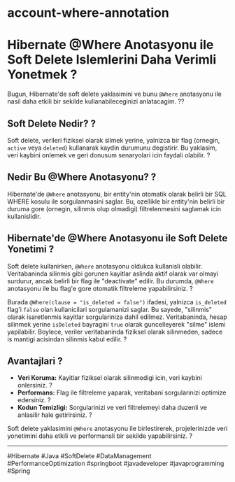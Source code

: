 # account-where-annotation

# Hibernate @Where Anotasyonu ile Soft Delete Islemlerini Daha Verimli Yonetmek ?

Bugun, Hibernate'de soft delete yaklasimini ve bunu `@Where` anotasyonu ile nasil daha etkili bir sekilde kullanabileceginizi anlatacagim. ??

## Soft Delete Nedir? ?

Soft delete, verileri fiziksel olarak silmek yerine, yalnizca bir flag (ornegin, `active` veya `deleted`) kullanarak kaydin durumunu degistirir. Bu yaklasim, veri kaybini onlemek ve geri donusum senaryolari icin faydali olabilir. ?

## Nedir Bu @Where Anotasyonu? ?

Hibernate'de `@Where` anotasyonu, bir entity'nin otomatik olarak belirli bir SQL WHERE kosulu ile sorgulanmasini saglar. Bu, ozellikle bir entity'nin belirli bir duruma gore (ornegin, silinmis olup olmadigi) filtrelenmesini saglamak icin kullanislidir.

## Hibernate'de @Where Anotasyonu ile Soft Delete Yonetimi ?

Soft delete kullanirken, `@Where` anotasyonu oldukca kullanisli olabilir. Veritabaninda silinmis gibi gorunen kayitlar aslinda aktif olarak var olmayi surdurur, ancak belirli bir flag ile "deactivate" edilir. Bu durumda, `@Where` anotasyonu ile bu flag'e gore otomatik filtreleme yapabilirsiniz. ?

Burada `@Where(clause = "is_deleted = false")` ifadesi, yalnizca `is_deleted` flag'i `false` olan kullanicilari sorgulamanizi saglar. Bu sayede, "silinmis" olarak isaretlenmis kayitlar sorgulariniza dahil edilmez. Veritabaninda, hesap silinmek yerine `isDeleted` bayragini `true` olarak guncelleyerek "silme" islemi yapilabilir. Boylece, veriler veritabaninda fiziksel olarak silinmeden, sadece is mantigi acisindan silinmis kabul edilir. ?

## Avantajlari ?

- **Veri Koruma:** Kayitlar fiziksel olarak silinmedigi icin, veri kaybini onlersiniz. ?
- **Performans:** Flag ile filtreleme yaparak, veritabani sorgularinizi optimize edersiniz. ?
- **Kodun Temizligi:** Sorgularinizi ve veri filtrelemeyi daha duzenli ve anlasilir hale getirirsiniz. ?

Soft delete yaklasimini `@Where` anotasyonu ile birlestirerek, projelerinizde veri yonetimini daha etkili ve performansli bir sekilde yapabilirsiniz. ?

---
#Hibernate #Java #SoftDelete #DataManagement #PerformanceOptimization #springboot #javadeveloper #javaprogramming #Spring
